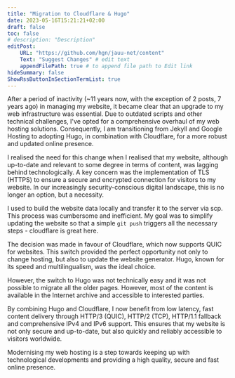 ```yaml
---
title: "Migration to Cloudflare & Hugo"
date: 2023-05-16T15:21:21+02:00
draft: false
toc: false
# description: "Description"
editPost:
    URL: "https://github.com/hgn/jauu-net/content"
    Text: "Suggest Changes" # edit text
    appendFilePath: true # to append file path to Edit link
hideSummary: false
ShowRssButtonInSectionTermList: true
---
```


After a period of inactivity (~11 years now, with the exception of 2 posts, 7
years ago) in managing my website, it became clear that an upgrade to my web
infrastructure was essential. Due to outdated scripts and other technical
challenges, I've opted for a comprehensive overhaul of my web hosting
solutions. Consequently, I am transitioning from Jekyll and Google Hosting to
adopting Hugo, in combination with Cloudflare, for a more robust and updated
online presence.

I realised the need for this change when I realised that my website, although
up-to-date and relevant to some degree in terms of content, was lagging behind
technologically. A key concern was the implementation of TLS (HTTPS) to ensure
a secure and encrypted connection for visitors to my website. In our
increasingly security-conscious digital landscape, this is no longer an option,
but a necessity.

I used to build the website data locally and transfer it to the server via scp.
This process was cumbersome and inefficient. My goal was to simplify updating
the website so that a simple `git push` triggers all the necessary steps -
cloudflare is great here.

The decision was made in favour of Cloudflare, which now supports QUIC for
websites. This switch provided the perfect opportunity not only to change
hosting, but also to update the website generator. Hugo, known for its speed
and multilingualism, was the ideal choice.

However, the switch to Hugo was not technically easy and it was not possible to
migrate all the older pages. However, most of the content is available in the
Internet archive and accessible to interested parties.

By combining Hugo and Cloudflare, I now benefit from low latency, fast content
delivery through HTTP/3 (QUIC), HTTP/2 (TCP), HTTP/1.1 fallback and
comprehensive IPv4 and IPv6 support. This ensures that my website is not only
secure and up-to-date, but also quickly and reliably accessible to visitors
worldwide.

Modernising my web hosting is a step towards keeping up with technological
developments and providing a high quality, secure and fast online presence.
